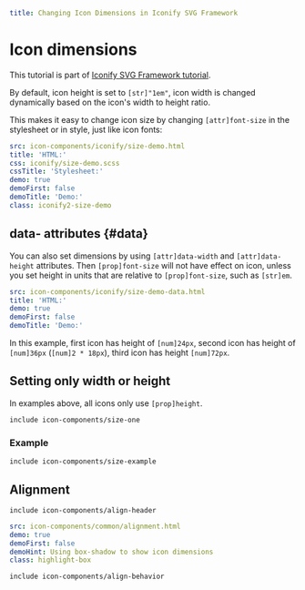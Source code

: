 ```yaml
title: Changing Icon Dimensions in Iconify SVG Framework
```

# Icon dimensions

This tutorial is part of [Iconify SVG Framework tutorial](./index.md).

By default, icon height is set to `[str]"1em"`, icon width is changed dynamically based on the icon's width to height ratio.

This makes it easy to change icon size by changing `[attr]font-size` in the stylesheet or in style, just like icon fonts:

```yaml
src: icon-components/iconify/size-demo.html
title: 'HTML:'
css: iconify/size-demo.scss
cssTitle: 'Stylesheet:'
demo: true
demoFirst: false
demoTitle: 'Demo:'
class: iconify2-size-demo
```

## data- attributes {#data}

You can also set dimensions by using `[attr]data-width` and `[attr]data-height` attributes. Then `[prop]font-size` will not have effect on icon, unless you set height in units that are relative to `[prop]font-size`, such as `[str]em`.

```yaml
src: icon-components/iconify/size-demo-data.html
title: 'HTML:'
demo: true
demoFirst: false
demoTitle: 'Demo:'
```

In this example, first icon has height of `[num]24px`, second icon has height of `[num]36px` (`[num]2 * 18px`), third icon has height `[num]72px`.

## Setting only width or height

In examples above, all icons only use `[prop]height`.

`include icon-components/size-one`

### Example

`include icon-components/size-example`

## Alignment

`include icon-components/align-header`

```yaml
src: icon-components/common/alignment.html
demo: true
demoFirst: false
demoHint: Using box-shadow to show icon dimensions
class: highlight-box
```

`include icon-components/align-behavior`

